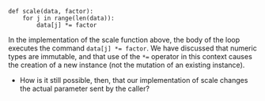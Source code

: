 ```
def scale(data, factor):
    for j in range(len(data)):
        data[j] *= factor
```
In the implementation of the scale function above, the body of the loop executes the command
```data[j] *= factor```. We have discussed that numeric types are immutable, and that use of the
```*=``` operator in this context causes the creation of a new instance (not the mutation of an
existing instance).
- How is it still possible, then, that our implementation of scale changes the actual parameter
sent by the caller?